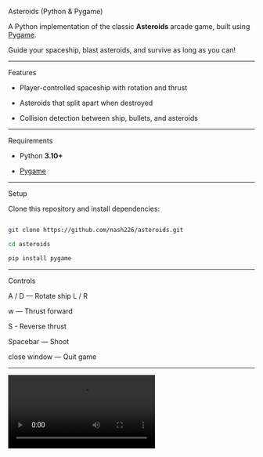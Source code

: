 Asteroids (Python & Pygame)

A Python implementation of the classic **Asteroids** arcade game, built using [Pygame](https://www.pygame.org/). 

Guide your spaceship, blast asteroids, and survive as long as you can!

---

Features

- Player-controlled spaceship with rotation and thrust

- Asteroids that split apart when destroyed

- Collision detection between ship, bullets, and asteroids

---

Requirements

- Python **3.10+**

- [Pygame](https://www.pygame.org/)

---

Setup

Clone this repository and install dependencies:

```bash

git clone https://github.com/nash226/asteroids.git

cd asteroids

pip install pygame
```
---

Controls

A / D — Rotate ship L / R

w — Thrust forward

S - Reverse thrust

Spacebar — Shoot

close window — Quit game

---

![Gameplay demo](gameplay_gif.mov)

